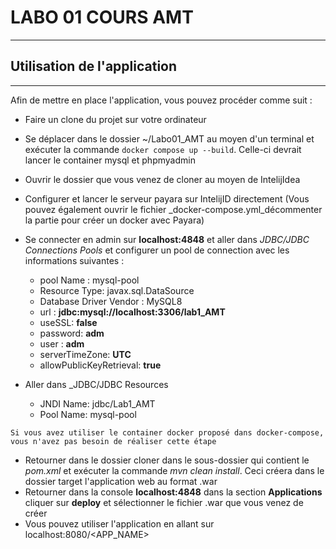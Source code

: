 # LABO 01 COURS AMT

---

## Utilisation de l'application

---

Afin de mettre en place l'application, vous pouvez procéder comme suit :

- Faire un clone du projet sur votre ordinateur
- Se déplacer dans le dossier ~/Labo01_AMT au moyen d'un terminal et exécuter la commande `docker compose up --build`. Celle-ci devrait lancer le container mysql et phpmyadmin
- Ouvrir le dossier que vous venez de cloner au moyen de IntelijIdea
- Configurer et lancer le serveur payara sur IntelijID directement (Vous pouvez également ouvrir le fichier \_docker-compose.yml_décommenter la partie pour créer un docker avec Payara)
- Se connecter en admin sur **localhost:4848** et aller dans _JDBC/JDBC Connections Pools_ et configurer un pool de connection avec les informations suivantes :

  - pool Name : mysql-pool
  - Resource Type: javax.sql.DataSource
  - Database Driver Vendor : MySQL8
  - url : **jdbc:mysql://localhost:3306/lab1_AMT**
  - useSSL: **false**
  - password: **adm**
  - user : **adm**
  - serverTimeZone: **UTC**
  - allowPublicKeyRetrieval: **true**

- Aller dans \_JDBC/JDBC Resources
  - JNDI Name: jdbc/Lab1_AMT
  - Pool Name: mysql-pool

`Si vous avez utiliser le container docker proposé dans docker-compose, vous n'avez pas besoin de réaliser cette étape`

- Retourner dans le dossier cloner dans le sous-dossier qui contient le _pom.xml_ et exécuter la commande _mvn clean install_. Ceci créera dans le dossier target l'application web au format .war
- Retourner dans la console **localhost:4848** dans la section **Applications** cliquer sur **deploy** et sélectionner le fichier .war que vous venez de créer
- Vous pouvez utiliser l'application en allant sur localhost:8080/<APP_NAME>
